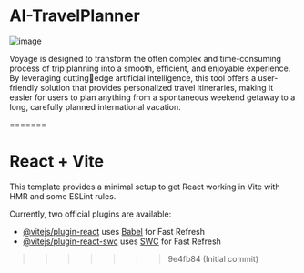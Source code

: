 
# AI-TravelPlanner

![image](https://github.com/user-attachments/assets/a8b2a058-ea83-4f87-ab00-c4a957fd3d07)

Voyage is designed to transform the often complex and time-consuming 
process of trip planning into a smooth, efficient, and enjoyable experience. By leveraging cuttingedge artificial intelligence, this tool offers a user-friendly solution that provides personalized travel 
itineraries, making it easier for users to plan anything from a spontaneous weekend getaway to a 
long, carefully planned international vacation.









=======
# React + Vite

This template provides a minimal setup to get React working in Vite with HMR and some ESLint rules.

Currently, two official plugins are available:

- [@vitejs/plugin-react](https://github.com/vitejs/vite-plugin-react/blob/main/packages/plugin-react/README.md) uses [Babel](https://babeljs.io/) for Fast Refresh
- [@vitejs/plugin-react-swc](https://github.com/vitejs/vite-plugin-react-swc) uses [SWC](https://swc.rs/) for Fast Refresh
>>>>>>> 9e4fb84 (Initial commit)
